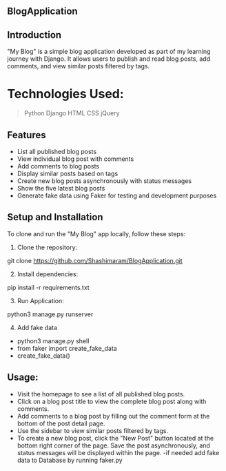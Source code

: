 ## BlogApplication

## Introduction

"My Blog" is a simple blog application developed as part of my learning journey with Django. It allows users to publish and read blog posts, add comments, and view similar posts filtered by tags. 

# Technologies Used: 
> Python
> Django
> HTML
> CSS
> jQuery


## Features

- List all published blog posts
- View individual blog post with comments
- Add comments to blog posts
- Display similar posts based on tags
- Create new blog posts asynchronously with status messages
- Show the five latest blog posts
- Generate fake data using Faker for testing and development purposes

## Setup and Installation

To clone and run the "My Blog" app locally, follow these steps:

1. Clone the repository:

git clone https://github.com/Shashimaram/BlogApplication.git

2.  Install dependencies:

pip install -r requirements.txt

3. Run Application:

python3 manage.py runserver

4. Add fake data 

- python3 manage.py shell
- from faker import create_fake_data
- create_fake_data()

## Usage:

- Visit the homepage to see a list of all published blog posts.
- Click on a blog post title to view the complete blog post along with comments.
- Add comments to a blog post by filling out the comment form at the bottom of the post detail page.
- Use the sidebar to view similar posts filtered by tags.
- To create a new blog post, click the "New Post" button located at the bottom right corner of the page. Save the post asynchronously, and status messages will be displayed within the page.
-if needed add fake data to Database by running faker.py 
